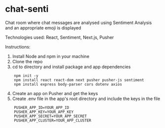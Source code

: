 # chat-senti
Chat room where chat messages are analysed using Sentiment Analysis and an appropriate emoji is displayed

Technologies used: React, Sentiment, Next.js, Pusher

Instructions:
1. Install Node and npm in your machine
2. Clone the repo
3. cd to directory and install package and app dependencies
```
    npm init -y
    npm install react react-dom next pusher pusher-js sentiment
    npm install express body-parser cors dotenv axios
```
    
4. Create an app on Pusher and get the keys
5. Create .env file in the app's root directory and include the keys in the file
```
    PUSHER_APP_ID=YOUR_APP_ID
    PUSHER_APP_KEY=YOUR_APP_KEY
    PUSHER_APP_SECRET=YOUR_APP_SECRET
    PUSHER_APP_CLUSTER=YOUR_APP_CLUSTER
```
